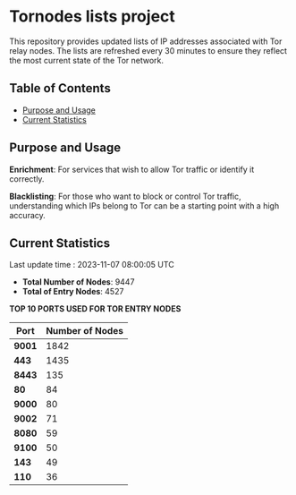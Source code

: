 # Tornodes lists project

This repository provides updated lists of IP addresses associated with Tor relay nodes. The lists are refreshed every 30 minutes to ensure they reflect the most current state of the Tor network.

## Table of Contents

- [Purpose and Usage](#purpose-and-usage)
- [Current Statistics](#current-statistics)


## Purpose and Usage

**Enrichment**: For services that wish to allow Tor traffic or identify it correctly.

**Blacklisting**: For those who want to block or control Tor traffic, understanding which IPs belong to Tor can be a starting point with a high accuracy.

## Current Statistics

Last update time : 2023-11-07 08:00:05 UTC

- **Total Number of Nodes**: 9447
- **Total of Entry Nodes**: 4527

**TOP 10 PORTS USED FOR TOR ENTRY NODES**

| **Port** | **Number of Nodes** |
|------|-----------------|
| **9001**   | 1842  |
| **443**   | 1435  |
| **8443**   | 135  |
| **80**   | 84  |
| **9000**   | 80  |
| **9002**   | 71  |
| **8080**   | 59  |
| **9100**   | 50  |
| **143**   | 49  |
| **110**   | 36  |

